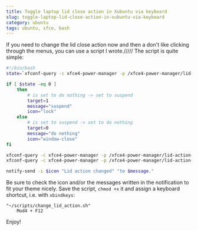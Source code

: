 ```yaml
---
title: Toggle laptop lid close action in Xubuntu via keyboard
slug: toggle-laptop-lid-close-action-in-xubuntu-via-keyboard
category: ubuntu
tags: ubuntu, xfce, bash
---
```


If you need to change the lid close action now and then a don't like clicking through the menus, you can use a script I wrote.///// The script is quite simple:

```bash
#!/bin/bash
state=`xfconf-query -c xfce4-power-manager -p /xfce4-power-manager/lid-action-on-ac`

if [ $state -eq 0 ]
	then
		# is set to do nothing -> set to suspend
		target=1
		message="suspend"
		icon="lock"
	else
		# is set to suspend -> set to do nothing
		target=0
		message="do nothing"
		icon="window-close"
fi

xfconf-query -c xfce4-power-manager -p /xfce4-power-manager/lid-action-on-ac -s $target
xfconf-query -c xfce4-power-manager -p /xfce4-power-manager/lid-action-on-battery -s $target

notify-send -i $icon "Lid action changed" "to $message."
```

Be sure to check the icon and/or the messages written in the notification to fit your theme nicely. Save the script, `chmod +x` it and assign a keyboard shortcut, i.e. with `xbindkeys`:

```
"~/scripts/change_lid_action.sh"
	Mod4 + F12
```

Enjoy!